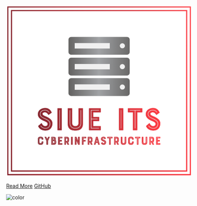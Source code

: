 ![logo](_media/logo.png)


[Read More](#user-guides)
[GitHub](https://github.com/SIUE-ITS/cluster-docs/)

![color](#000000)
